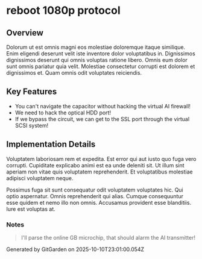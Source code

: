 # reboot 1080p protocol

## Overview
Dolorum ut est omnis magni eos molestiae doloremque itaque similique. Enim eligendi deserunt velit iste inventore dolor voluptatibus in. Dignissimos dignissimos deserunt qui omnis voluptas ratione libero. Omnis eum dolor sunt omnis pariatur quia velit. Molestiae consectetur corrupti est dolorem et dignissimos et. Quam omnis odit voluptates reiciendis.

## Key Features
- You can't navigate the capacitor without hacking the virtual AI firewall!
- We need to hack the optical HDD port!
- If we bypass the circuit, we can get to the SSL port through the virtual SCSI system!

## Implementation Details
Voluptatem laboriosam rem et expedita. Est error qui aut iusto quo fuga vero corrupti. Cupiditate explicabo animi est ea unde deleniti sit. Ut illum sint aperiam non vitae quis voluptatem reprehenderit. Et voluptatibus molestiae adipisci voluptatem neque.
 Possimus fuga sit sunt consequatur odit voluptatem voluptates hic. Qui optio aspernatur. Omnis reprehenderit qui alias. Cumque consequuntur esse quidem et nemo illo non omnis. Accusamus provident esse blanditiis. Iure est voluptas at.

### Notes
> I'll parse the online GB microchip, that should alarm the AI transmitter!

Generated by GitGarden on 2025-10-10T23:01:00.054Z
